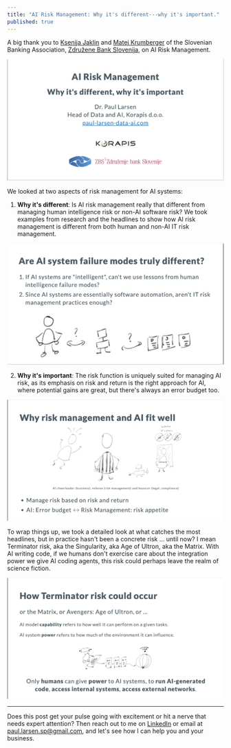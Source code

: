 ```yaml
---
title: "AI Risk Management: Why it's different---why it's important."
published: true
---
```


A big thank you to [Ksenija Jaklin](https://www.linkedin.com/in/ksenija-jaklin-7318a2209/) and [Matej Krumberger](https://www.linkedin.com/in/matej-krumberger-99098b28a/) of the Slovenian Banking Association, [Združene Bank Slovenija](https://www.zbs-giz.si/en/), on AI Risk Management.

![AI Risk Management Title Slide](../assets/images/2025-10-16-title-slide.png)

We looked at two aspects of risk management for AI systems:

1. **Why it's different**: Is AI risk management really that different from managing human intelligence risk or non-AI software risk? We took examples from research and the headlines to show how AI risk management is different from both human and non-AI IT risk management.

![Why AI risk management is different](../assets/images/2025-10-16-ai-risk-different.png)

2. **Why it's important**: The risk function is uniquely suited for managing AI risk, as its emphasis on risk and return is the right approach for AI, where potential gains are great, but there's always an error budget too.

![Why AI and Risk management fit well](../assets/images/2025-10-16-risk-management-good-fit.png)

To wrap things up, we took a detailed look at what catches the most headlines, but in practice hasn't been a concrete risk ... until now? I mean Terminator risk, aka the Singularity, aka Age of Ultron, aka the Matrix. With AI writing code, if we humans don't exercise care about the integration power we give AI coding agents, this risk could perhaps leave the realm of science fiction.

![How terminator risk could arise](../assets/images/2025-10-16-terminator.png)

-------------

Does this post get your pulse going with excitement or hit a nerve that needs expert attention? Then reach out to me on [LinkedIn](https://www.linkedin.com/in/paul-larsen/) or email at paul.larsen.sp@gmail.com, and let's see how I can help you and your business.